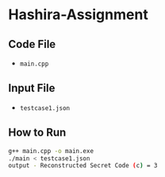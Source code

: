 

# Hashira-Assignment

## Code File
- `main.cpp`

## Input File
- `testcase1.json`

## How to Run
```bash
g++ main.cpp -o main.exe
./main < testcase1.json
output - Reconstructed Secret Code (c) = 3
